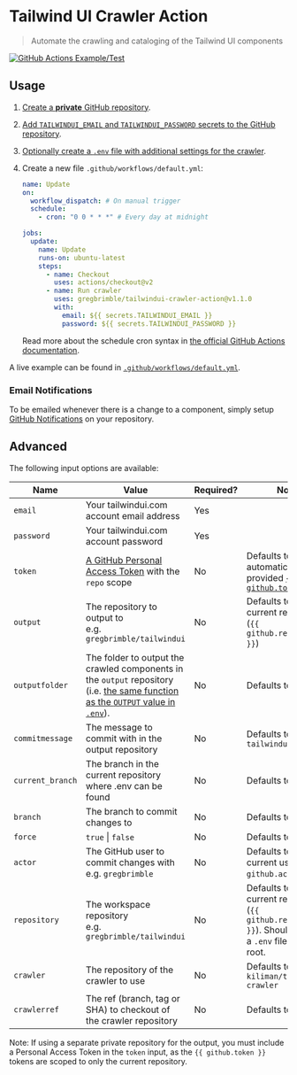 # Tailwind UI Crawler Action

> Automate the crawling and cataloging of the Tailwind UI components

[![GitHub Actions Example/Test](https://github.com/GregBrimble/tailwindui-crawler-action/workflows/Example/Test/badge.svg)](https://github.com/GregBrimble/tailwindui-crawler-action/actions?query=workflow%3AExample%2FTest)

## Usage

1. [Create a **private** GitHub repository](https://github.com/new/).
1. [Add `TAILWINDUI_EMAIL` and `TAILWINDUI_PASSWORD` secrets to the GitHub repository](https://help.github.com/en/actions/configuring-and-managing-workflows/creating-and-storing-encrypted-secrets#creating-encrypted-secrets).
1. [Optionally create a `.env` file with additional settings for the crawler](https://github.com/kiliman/tailwindui-crawler#%EF%B8%8F-example-env-file).
1. Create a new file `.github/workflows/default.yml`:

   ```yml
   name: Update
   on:
     workflow_dispatch: # On manual trigger
     schedule:
       - cron: "0 0 * * *" # Every day at midnight

   jobs:
     update:
       name: Update
       runs-on: ubuntu-latest
       steps:
         - name: Checkout
           uses: actions/checkout@v2
         - name: Run crawler
           uses: gregbrimble/tailwindui-crawler-action@v1.1.0
           with:
             email: ${{ secrets.TAILWINDUI_EMAIL }}
             password: ${{ secrets.TAILWINDUI_PASSWORD }}
   ```

   Read more about the schedule cron syntax in [the official GitHub Actions documentation](https://help.github.com/en/actions/reference/events-that-trigger-workflows#scheduled-events-schedule).

A live example can be found in [`.github/workflows/default.yml`](https://github.com/GregBrimble/tailwindui-crawler-action/blob/master/.github/workflows/default.yml).

### Email Notifications

To be emailed whenever there is a change to a component, simply setup [GitHub Notifications](https://help.github.com/en/github/administering-a-repository/about-email-notifications-for-pushes-to-your-repository#enabling-email-notifications-for-pushes-to-your-repository) on your repository.

## Advanced

The following input options are available:

| Name             | Value                                                                                                                                                                    | Required? | Notes                                                                                                                                                                     |
| ---------------- | ------------------------------------------------------------------------------------------------------------------------------------------------------------------------ | --------- | ------------------------------------------------------------------------------------------------------------------------------------------------------------------------- |
| `email`          | Your tailwindui.com account email address                                                                                                                                | Yes       |                                                                                                                                                                           |
| `password`       | Your tailwindui.com account password                                                                                                                                     | Yes       |                                                                                                                                                                           |
| `token`          | [A GitHub Personal Access Token](https://help.github.com/en/github/authenticating-to-github/creating-a-personal-access-token-for-the-command-line) with the `repo` scope | No        | Defaults to the automatically provided [`{{ github.token }}`](https://help.github.com/en/actions/configuring-and-managing-workflows/authenticating-with-the-github_token) |
| `output`         | The repository to output to <br /> e.g. `gregbrimble/tailwindui`                                                                                                         | No        | Defaults to the current repository (`{{ github.repository }}`)                                                                                                            |
| `outputfolder`   | The folder to output the crawled components in the `output` repository (i.e. [the same function as the `OUTPUT` value in `.env`]()).                                     | No        | Defaults to `./`                                                                                                                                                          |
| `commitmessage`  | The message to commit with in the output repository                                                                                                                      | No        | Defaults to `Update tailwindui.com`                                                                                                                                       |
| `current_branch` | The branch in the current repository where .env can be found                                                                                                             | No        | Defaults to `master`                                                                                                                                                      |
| `branch`         | The branch to commit changes to                                                                                                                                          | No        | Defaults to `master`                                                                                                                                                      |
| `force`          | `true` \| `false`                                                                                                                                                        | No        | Defaults to `false`                                                                                                                                                       |
| `actor`          | The GitHub user to commit changes with <br />e.g. `gregbrimble`                                                                                                          | No        | Defaults to the current user (`{{ github.actor }}`)                                                                                                                       |
| `repository`     | The workspace repository <br />e.g. `gregbrimble/tailwindui`                                                                                                             | No        | Defaults to the current repository (`{{ github.repository }}`). Should contain a `.env` file in the root.                                                                 |
| `crawler`        | The repository of the crawler to use                                                                                                                                     | No        | Defaults to `kiliman/tailwindui-crawler`                                                                                                                                  |
| `crawlerref`     | The ref (branch, tag or SHA) to checkout of the crawler repository                                                                                                       | No        | Defaults to `master`                                                                                                                                                      |

Note: If using a separate private repository for the output, you must include a Personal Access Token in the `token` input, as the `{{ github.token }}` tokens are scoped to only the current repository.
